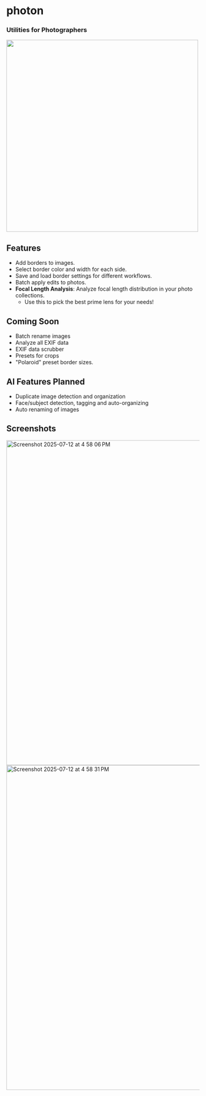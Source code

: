 # photon
### Utilities for Photographers

<img src="https://github.com/user-attachments/assets/2d3db094-76fe-4fe4-88e7-0a8f1a8b294f" width="500"/>



## Features

- Add borders to images.
- Select border color and width for each side.
- Save and load border settings for different workflows.
- Batch apply edits to photos.
- **Focal Length Analysis**: Analyze focal length distribution in your photo collections.
  - Use this to pick the best prime lens for your needs!

## Coming Soon

- Batch rename images
- Analyze all EXIF data
- EXIF data scrubber
- Presets for crops
- "Polaroid" preset border sizes.

## AI Features Planned
- Duplicate image detection and organization
- Face/subject detection, tagging and auto-organizing
- Auto renaming of images

## Screenshots

<img width="1246" height="846" alt="Screenshot 2025-07-12 at 4 58 06 PM" src="https://github.com/user-attachments/assets/a454156f-608e-4bfd-9cfb-068f87b118c4" />
<img width="1246" height="846" alt="Screenshot 2025-07-12 at 4 58 31 PM" src="https://github.com/user-attachments/assets/310207db-3d24-40a1-938b-dcc62dbb0deb" />

